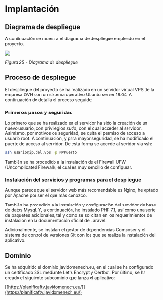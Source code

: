 # Implantación

## Diagrama de despliegue

A continuación se muestra el diagrama de despliegue empleado en el
proyecto.

![](/proyecto-daw-docs/media/image26.jpeg)

*Figura 25 - Diagrama de despliegue*

## Proceso de despliegue

El despliegue del proyecto se ha realizado en un servidor virtual VPS de
la empresa OVH con un sistema operativo Ubuntu server 18.04. A
continuación de detalla el proceso seguido:

### Primeros pasos y seguridad

Lo primero que se ha realizado en el servidor ha sido la creación de un
nuevo usuario, con privilegios *sudo*, con el cual acceder al servidor.
Asimismo, por motivos de seguridad, se quita el permiso de acceso al
usuario root. A continuación, y para mayor seguridad, se ha modificado
el puerto de acceso al servidor. De esta forma se accede al sevidor via
ssh:
``` sh
ssh usario@ip.del.vps -p NºPuerto
```

También se ha procedido a la instalación de el Firewall UFW
(Uncomplicated Firewall), el cual es muy sencillo de configurar.

### Instalación del servicios y programas para el despliegue

Aunque parece que el servidor web más recomendable es Nginx, he optado
por Apache por ser el que más conozco.

También he procedido a la instalación y configuración del servidor de
base de datos Mysql. Y, a continuación, he instalado PHP 7.1, así como
una serie de paquetes adicionales, tal y como se solicitan en los
requerimientos de instalación en la documentación oficial de Laravel.

Adicionalmente, se instalan el gestor de dependencias Composer y el
sistema de control de versiones Git con los que se realiza la
instalación del aplicativo.

## Dominio

Se ha adquirido el dominio javidomenech.eu, en el cual se ha configurado
un certificado SSL mediante Let's Encrypt y Certbot. Por último, se ha
creado el siguiente subdominio que lanza el aplicativo:

[[https://planificaftv.javidomenech.eu/]](https://planificaftv.javidomenech.eu/)
